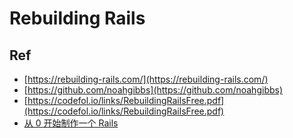 # Rebuilding Rails


## Ref

* [https://rebuilding-rails.com/](https://rebuilding-rails.com/)
* [https://github.com/noahgibbs](https://github.com/noahgibbs)
* [https://codefol.io/links/RebuildingRailsFree.pdf](https://codefol.io/links/RebuildingRailsFree.pdf)
* [从 0 开始制作一个 Rails](https://ruby-china.org/topics/31589)